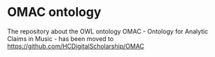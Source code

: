 # OMAC ontology
The repository about the OWL ontology OMAC - Ontology for Analytic Claims in Music - has been moved to https://github.com/HCDigitalScholarship/OMAC
